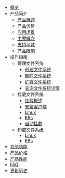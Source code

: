 
* [概览](/upfs/README)
* 产品简介
  * [产品概述](/upfs/upfs_manual_instruction/summarize)
  * [产品优势](/upfs/upfs_manual_instruction/advantage)
  * [应用场景](/upfs/upfs_manual_instruction/application)
  * [主要概念](/upfs/upfs_manual_instruction/concept)
  * [支持地域](/upfs/upfs_manual_instruction/region)
  * [产品限制](/upfs/upfs_manual_instruction/limit)
* 操作指南
  * 管理文件系统
    * [创建文件系统](/upfs/upfs_guide/create)
    * [删除文件系统](/upfs/upfs_guide/delete)
    * [扩容文件系统](/upfs/upfs_guide/extend)
    * [查询文件系统详情](/upfs/upfs_guide/describe)
  * 挂载文件系统
    * [挂载概述](/upfs/upfs_guide/overview_mount)
    * [安装客户端](/upfs/upfs_guide/client_install)
    * [Linux](/upfs/upfs_guide/linux_mount)
    * [K8s](/upfs/upfs_guide/k8s_mount)
    * [自动挂载](/upfs/upfs_guide/auto_mount)
  * 卸载文件系统
    * [Linux](/upfs/upfs_guide/linux_umount)
    * [K8s](/upfs/upfs_guide/k8s_umount)
* [其他功能](/upfs/other)
* [产品价格](/upfs/price)
* [产品性能](/upfs/performance)
* [FAQ](/upfs/faq)
* [更新历史](/upfs/changelog)
